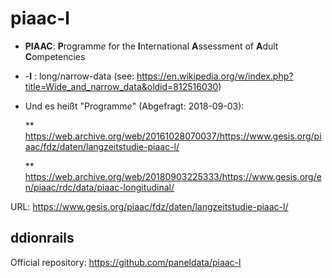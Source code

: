 # piaac-l

* **PIAAC**: **P**rogramm*e* for the **I**nternational **A**ssessment of **A**dult **C**ompetencies
* -**l**   : long/narrow-data (see: https://en.wikipedia.org/w/index.php?title=Wide_and_narrow_data&oldid=812516030)

* Und es heißt "Programm*e*" (Abgefragt: 2018-09-03):

   ** https://web.archive.org/web/20161028070037/https://www.gesis.org/piaac/fdz/daten/langzeitstudie-piaac-l/
 
   ** https://web.archive.org/web/20180903225333/https://www.gesis.org/en/piaac/rdc/data/piaac-longitudinal/
  
URL: https://www.gesis.org/piaac/fdz/daten/langzeitstudie-piaac-l/

## ddionrails 

Official repository: https://github.com/paneldata/piaac-l
